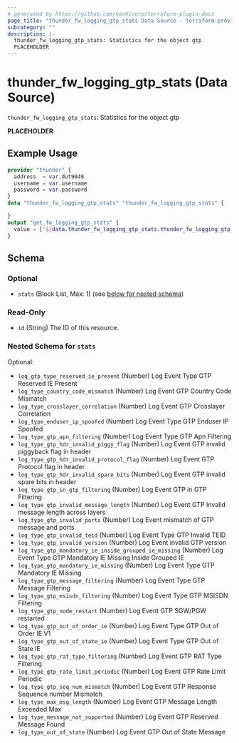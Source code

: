```yaml
---
# generated by https://github.com/hashicorp/terraform-plugin-docs
page_title: "thunder_fw_logging_gtp_stats Data Source - terraform-provider-thunder"
subcategory: ""
description: |-
  thunder_fw_logging_gtp_stats: Statistics for the object gtp
  PLACEHOLDER
---
```


# thunder_fw_logging_gtp_stats (Data Source)

`thunder_fw_logging_gtp_stats`: Statistics for the object gtp

__PLACEHOLDER__

## Example Usage

```terraform
provider "thunder" {
  address  = var.dut9049
  username = var.username
  password = var.password
}
data "thunder_fw_logging_gtp_stats" "thunder_fw_logging_gtp_stats" {

}
output "get_fw_logging_gtp_stats" {
  value = ["${data.thunder_fw_logging_gtp_stats.thunder_fw_logging_gtp_stats}"]
}
```

<!-- schema generated by tfplugindocs -->
## Schema

### Optional

- `stats` (Block List, Max: 1) (see [below for nested schema](#nestedblock--stats))

### Read-Only

- `id` (String) The ID of this resource.

<a id="nestedblock--stats"></a>
### Nested Schema for `stats`

Optional:

- `log_gtp_type_reserved_ie_present` (Number) Log Event Type GTP Reserved IE Present
- `log_type_country_code_mismatch` (Number) Log Event GTP Country Code Mismatch
- `log_type_crosslayer_correlation` (Number) Log Event GTP Crosslayer Correlation
- `log_type_enduser_ip_spoofed` (Number) Log Event Type GTP Enduser IP Spoofed
- `log_type_gtp_apn_filtering` (Number) Log Event Type GTP Apn Filtering
- `log_type_gtp_hdr_invalid_piggy_flag` (Number) Log Event GTP invalid piggyback flag in header
- `log_type_gtp_hdr_invalid_protocol_flag` (Number) Log Event GTP Protocol flag in header
- `log_type_gtp_hdr_invalid_spare_bits` (Number) Log Event GTP invalid spare bits in header
- `log_type_gtp_in_gtp_filtering` (Number) Log Event GTP in GTP Filtering
- `log_type_gtp_invalid_message_length` (Number) Log Event GTP Invalid message length across layers
- `log_type_gtp_invalid_ports` (Number) Log Event mismatch of GTP message and ports
- `log_type_gtp_invalid_teid` (Number) Log Event Type GTP Invalid TEID
- `log_type_gtp_invalid_version` (Number) Log Event invalid GTP version
- `log_type_gtp_mandatory_ie_inside_grouped_ie_missing` (Number) Log Event Type GTP Mandatory IE Missing Inside Grouped IE
- `log_type_gtp_mandatory_ie_missing` (Number) Log Event Type GTP Mandatory IE Missing
- `log_type_gtp_message_filtering` (Number) Log Event Type GTP Message Filtering
- `log_type_gtp_msisdn_filtering` (Number) Log Event Type GTP MSISDN Filtering
- `log_type_gtp_node_restart` (Number) Log Event GTP SGW/PGW restarted
- `log_type_gtp_out_of_order_ie` (Number) Log Event Type GTP Out of Order IE V1
- `log_type_gtp_out_of_state_ie` (Number) Log Event Type GTP Out of State IE
- `log_type_gtp_rat_type_filtering` (Number) Log Event GTP RAT Type Filtering
- `log_type_gtp_rate_limit_periodic` (Number) Log Event GTP Rate Limit Periodic
- `log_type_gtp_seq_num_mismatch` (Number) Log Event GTP Response Sequence number Mismatch
- `log_type_max_msg_length` (Number) Log Event GTP Message Length Exceeded Max
- `log_type_message_not_supported` (Number) Log Event GTP Reserved Message Found
- `log_type_out_of_state` (Number) Log Event GTP Out of State Message


